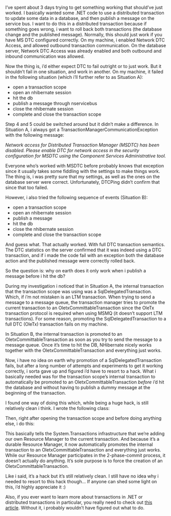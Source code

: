 I’ve spent about 3 days trying to get something working that should’ve just worked. I basically wanted some .NET code to use a distributed transaction to update some data in a database, and then publish a message on the service bus. I want to do this in a distributed transaction because if something goes wrong, i want to roll back both transactions (the database change and the published message). Normally, this should just work if you have MS DTC configured correctly. On my machine, i enabled Network DTC Access, and allowed outbound transaction communication. On the database server, Network DTC Access was already enabled and both outbound and inbound communication was allowed. 

Now the thing is, i’d either expect DTC to fail outright or to just work. But it shouldn’t fail in one situation, and work in another. On my machine, it failed in the following situation (which i’ll further refer to as Situation A):

- open a transaction scope
- open an nhibernate session
- hit the db
- publish a message through nservicebus
- close the nhibernate session
- complete and close the transaction scope

Step 4 and 5 could be switched around but it didn’t make a difference. In Situation A, i always got a TransactionManagerCommunicationException with the following message:

*Network access for Distributed Transaction Manager (MSDTC) has been disabled. Please enable DTC for network access in the security configuration for MSDTC using the Component Services Administrative tool.*

Everyone who’s worked with MSDTC before probably knows that exception since it usually takes some fiddling with the settings to make things work. The thing is, i was pretty sure that my settings, as well as the ones on the database server were correct. Unfortunately, DTCPing didn’t confirm that since that too failed.

However, i also tried the following sequence of events (Situation B):

- open a transaction scope
- open an nhibernate session
- publish a message
- hit the db
- close the nhibernate session
- complete and close the transaction scope

And guess what. That actually worked. With full DTC transaction semantics. The DTC statistics on the server confirmed that it was indeed using a DTC transaction, and if i made the code fail with an exception both the database action and the published message were correctly rolled back.

So the question is: why on earth does it only work when i publish a message before i hit the db?

During my investigation i noticed that in Situation A, the internal transaction that the transaction scope was using was a SqlDelegatedTransaction. Which, if i’m not mistaken is an LTM transaction. When trying to send a message to a message queue, the transaction manager tries to promote the current transaction to an OletxCommittableTransaction since the OleTx transaction protocol is required when using MSMQ (it doesn’t support LTM transactions). For some reason, promoting the SqlDelegatedTransaction to a full DTC (OleTx) transaction fails on my machine.

In Situation B, the internal transaction is promoted to an OletxCommittableTransaction as soon as you try to send the message to a message queue. Once it’s time to hit the DB, NHibernate nicely works together with the OletxCommittableTransaction and everything just works. 

Now, i have no idea on earth why promotion of a SqlDelegatedTransaction fails, but after a long number of attempts and experiments to get it working correctly, i sorta gave up and figured i’d have to resort to a hack. What i basically needed was for the transaction scope’s internal transaction to automatically be promoted to an OletxCommittableTransaction <em>before</em> i’d hit the database and without having to publish a dummy message at the beginning of the transaction.

I found one way of doing this which, while being a huge hack, is still relatively clean i think. I wrote the following class:

<script src="https://gist.github.com/3693225.js?file=s1.cs"></script>

Then, right after opening the transaction scope and before doing anything else, i do this:

<script src="https://gist.github.com/3693225.js?file=s2.cs"></script>

This basically tells the System.Transactions infrastructure that we’re adding our own Resource Manager to the current transaction. And because it’s a durable Resource Manager, it now automatically promotes the internal transaction to an OletxCommittableTransaction and everything just works. While our Resource Manager participates in the 2-phase-commit process, it doesn’t actually do anything. It’s sole purpose is to force the creation of an OletxCommittableTransaction.

Like i said, it’s a hack but it’s still relatively clean. I still have no idea why i needed to resort to this hack though… If anyone can shed some light on this, i’d highly appreciate it :)

Also, if you ever want to learn more about transactions in .NET or distributed transactions in particular, you really need to check out <a href="http://www.codeproject.com/KB/WCF/NETTx.aspx" target="_blank">this article</a>. Without it, i probably wouldn’t have figured out what to do.